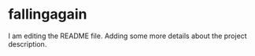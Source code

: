 # fallingagain
I am editing the README file. Adding some more details about the project description.
